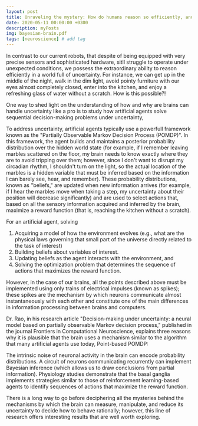 ```yaml
---
layout: post
title: Unraveling the mystery: How do humans reason so efficiently, and so quickly, in a world full of uncertainty?
date: 2020-05-11 00:00:00 +0300
description: myPosts
img: bayesian-brain.pdf
tags: [neuroscience] # add tag
---
```

In contrast to our current robots, that despite of being equipped with very precise sensors and 
sophisticated hardware, sitll struggle to operate under unexpected conditions, we possess the extraordinary ability
to reason efficiently in a world full of uncertainty. For instance, we can get up in the middle of the night, walk in the dim light, avoid
pointy furniture with our eyes almost completely closed, enter into the kitchen,
and enjoy a refreshing glass of water without a scratch. How is this possible?!

One way to shed light on the understanding of how and why are brains can handle uncertainty like a pro is to study how artificial agents 
solve sequential decision-making problems under uncertainty, 

To address uncertainty, artificial agents typically use a powerfull framework known as the "Partially Observable Markov Decision Process (POMDP)".
In this framework, the agent builds and maintains a posterior probability distribution over the hidden world state (for example, if I remember leaving marbles scattered on the floor, 
my brain needs to know exactly where they are to avoid tripping over them; however, since I don't want to disrupt my circadian rhythm, 
I shouldn't turn on the light, so the actual location of the marbles is a hidden variable that must be inferred based on the information I can barely see, hear, and remember). 
These probability distributions, known as "beliefs," are updated when new information arrives (for example, if I hear the marbles 
move when taking a step, my uncertainty about their position will decrease significantly) and are used to select actions that, 
based on all the sensory information acquired and inferred by the brain, maximize a reward function (that is, reaching the kitchen without a scratch).

For an artificial agent, solving 
1. Acquiring a model of how the environment evolves (e.g., what are the physical laws governing that small part of the universe directly related to the task of interest) 
2. Building beliefs about variables of interest.
3. Updating beliefs as the agent interacts with the environment, and 
4. Solving the optimization problem that determines the sequence of actions that maximizes the reward function. 

However, in the case of our brains, all the points described above must be implemented using only trains of electrical impulses
(known as spikes); these spikes are the mechanism by which neurons communicate almost instantaneously with each other and constitute 
one of the main differences in information processing between brains and computers.

Dr. Rao, in his research article "Decision-making under uncertainty: a neural model based on partially observable Markov decision process," 
published in the journal Frontiers in Computational Neuroscience, explains three reasons why it is plausible that the brain uses 
a mechanism similar to the algorithm that many artificial agents use today, Point-based POMDP:

The intrinsic noise of neuronal activity in the brain can encode probability distributions.
A circuit of neurons communicating recurrently can implement Bayesian inference (which allows us to draw conclusions from partial information).
Physiology studies demonstrate that the basal ganglia implements strategies similar to those of reinforcement learning-based agents to 
identify sequences of actions that maximize the reward function.

There is a long way to go before deciphering all the mysteries behind the mechanisms by which the brain can measure, 
manipulate, and reduce its uncertainty to decide how to behave rationally; however, this line of research offers 
interesting results that are well worth exploring.
